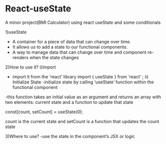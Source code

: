 # React-useState
A minor project(BMI Calculator) using react useState and some conditionals


1)useState
- A container for a piece of data that can change over time.
- It allows us to add a state to our functional components.
- A way to manage data that can change over time and component re-renders when the state changes
  
2)How to use it?
i)Import
- import it from the ‘react’ library
  import { useState } from ‘react’ ;
ii) Initialize State
-initialize state by calling ‘useState’ function within the functional component

-this function takes an initial value as an argument and returns an array with two elements: current state and a function to update that state

const[count, setCount] = useState(0);

count is the current state and setCount is a function that updates the count state

3)Where to use?
-use the state in the component’s JSX or logic


